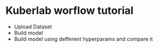 # Kuberlab worflow tutorial

* Upload Dataset
* Build model
* Build model using defferent hyperparams and compare it
